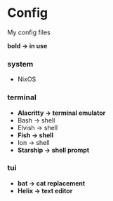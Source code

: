 # Config
My config files

**bold -> in use**

### system
- NixOS

### terminal
- **Alacritty &#8594; terminal emulator**
- Bash &#8594; shell
- Elvish &#8594; shell
- **Fish &#8594; shell**
- Ion &#8594; shell
- **Starship &#8594; shell prompt**

### tui
- **bat &#8594; cat replacement**
- **Helix &#8594; text editor**
